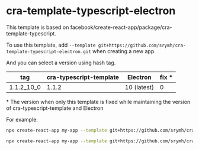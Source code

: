 # cra-template-typescript-electron

This template is based on facebook/create-react-app/package/cra-template-typescript.

To use this template, add `--template git+https://github.com/srymh/cra-template-typescript-electron.git` when creating a new app.	

And you can select a version using hash tag.

| tag            | cra-typescript-template | Electron    | fix \* |
| -------------- | ----------------------- | ----------- | ------ |
| 1.1.2_10_0     | 1.1.2                   | 10 (latest) | 0      |

\* The version when only this template is fixed while maintaining the version of cra-typescript-template and Electron

For example:  

``` sh
npx create-react-app my-app --template git+https://github.com/srymh/cra-template-typescript-electron.git
```

``` sh
npx create-react-app my-app --template git+https://github.com/srymh/cra-template-typescript-electron.git#1.1.2_10_0
```
